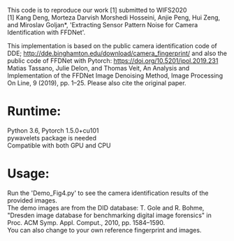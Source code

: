 This code is to reproduce our work [1] submitted to WIFS2020  
[1] Kang Deng, Morteza Darvish Morshedi Hosseini, Anjie Peng, Hui Zeng, and Miroslav Goljan*,
'Extracting Sensor Pattern Noise for Camera Identification with FFDNet'.

This implementation is based on the public camera identification code of DDE; http://dde.binghamton.edu/download/camera_fingerprint/
and also the public code of FFDNet with Pytorch: https://doi.org/10.5201/ipol.2019.231
Matias Tassano, Julie Delon, and Thomas Veit, An Analysis and Implementation of the FFDNet Image Denoising Method,
Image Processing On Line, 9 (2019), pp. 1–25.
Please also cite the original paper.

# Runtime: 
  Python 3.6, Pytorch 1.5.0+cu101  
  pywavelets package is needed  
  Compatible with both GPU and CPU

# Usage:
  Run the 'Demo_Fig4.py' to see the camera identification results of the provided images.  
  The demo images are from the DID database: T. Gole and R. Bohme, "Dresden image database for benchmarking digital image forensics" in Proc. ACM Symp. Appl. Comput., 2010, pp. 1584–1590.  
  You can also change to your own reference fingerprint and images.

